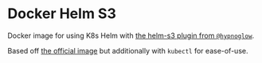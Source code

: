 # Docker Helm S3

Docker image for using K8s Helm with [the helm-s3 plugin from `@hypnoglow`](https://github.com/hypnoglow/helm-s3).

Based off [the official image](https://hub.docker.com/r/hypnoglow/helm-s3) but additionally with 
`kubectl` for ease-of-use.



